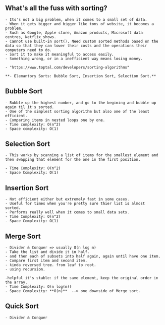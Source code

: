 ## What's all the fuss with sorting?

    - Its's not a big problem, when it comes to a small set of data.
    - When it gets bigger and bigger like tons of website, it becomes a problem.
    - Such as Google, Apple store, Amazon products, Microsoft data centres, Netflix shows.
    - Cannot use built-in sort(), Need custom sorted methods based on the data so that they can lower their costs and the operations their computers need to do.
    - Sort it to make it meaningful to access easily.
    - Something wrong, or in a inefficient way means losing money.

    - "https://www.toptal.com/developers/sorting-algorithms"

    **- Elemantory Sorts: Bubble Sort, Insertion Sort, Selection Sort.**

## Bubble Sort

    - Bubble up the highest number, and go to the begining and bubble up again til it's sorted.
    - One of the simplest sorting algorithm but also one of the least efficient.
    - Comparing items in nested loops one by one.
    - Time complexity: O(n^2)
    - Space complexity: O(1)

## Selection Sort

    - This works by scanning a list of items for the smallest element and then swapping that element for the one in the first position.

    - Time Complexity: O(n^2)
    - Space Complexity: O(1)

## Insertion Sort

    - Not efficient either but extremely fast in some cases.
    - Useful for times when you're pretty sure thier list is almost sorted.
    - Performs really well when it comes to small data sets.
    - Time Complexity: O(n^2)
    - Space Complexity: O(1)

## Merge Sort

    - Divider & Conquer => usually O(n log n)
    - Take the list and divide it in half.
    - and then each of subsets into half again, again until have one item.
    - Compare first item and second item.
    - kinda reversed tree. from leaf to root.
    - using recursion.

    -helpful it's stable: if the same element, keep the original order in the array.
    - Time Complexity: O(n log(n))
    - Space Complexity: **O(n)**  --> one downside of Merge sort.

## Quick Sort

    - Divider & Conquer
